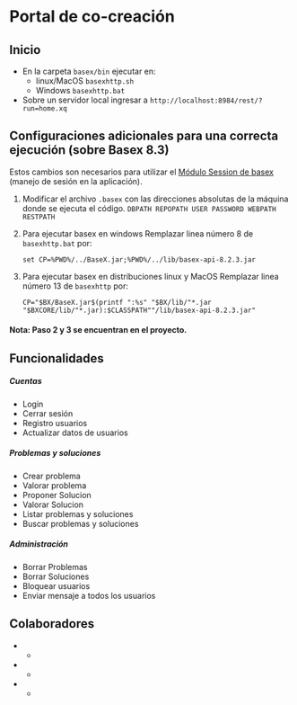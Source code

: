 Portal de co-creación  
==================

## Inicio 
* En la carpeta ```basex/bin``` ejecutar en:
	* linux/MacOS ```basexhttp.sh ``` 
	* Windows ```basexhttp.bat``` 
* Sobre un servidor local ingresar a ```http://localhost:8984/rest/?run=home.xq```


## Configuraciones adicionales para una correcta ejecución (sobre Basex 8.3) ##
Estos cambios son necesarios para utilizar el [Módulo Session de basex](http://docs.basex.org/wiki/Session_Module) (manejo de sesión en la aplicación).

1. Modificar el archivo ```.basex``` con las direcciones absolutas de la máquina donde se ejecuta el código. 
```DBPATH REPOPATH USER PASSWORD WEBPATH RESTPATH```

1. Para ejecutar basex en windows
Remplazar linea número 8 de ```basexhttp.bat``` por:

	```set CP=%PWD%/../BaseX.jar;%PWD%/../lib/basex-api-8.2.3.jar```

1. Para ejecutar basex en distribuciones linux y MacOS
Remplazar linea número 13 de ```basexhttp``` por: 

	```CP="$BX/BaseX.jar$(printf ":%s" "$BX/lib/"*.jar "$BXCORE/lib/"*.jar):$CLASSPATH""/lib/basex-api-8.2.3.jar"```

#### Nota: Paso 2 y 3 se encuentran en el proyecto. 

## Funcionalidades  
##### Cuentas
* Login
* Cerrar sesión 
* Registro usuarios
* Actualizar datos de usuarios

##### Problemas y soluciones 
* Crear problema
* Valorar problema
* Proponer Solucion
* Valorar Solucion
* Listar problemas y soluciones
* Buscar problemas y soluciones

##### Administración
* Borrar Problemas
* Borrar Soluciones
* Bloquear usuarios
* Enviar mensaje a todos los usuarios

## Colaboradores  
* -
* -
* -

